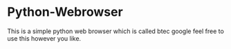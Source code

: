 # Python-Webrowser
This is a simple python web browser which is called btec google feel free to use this however you like.
